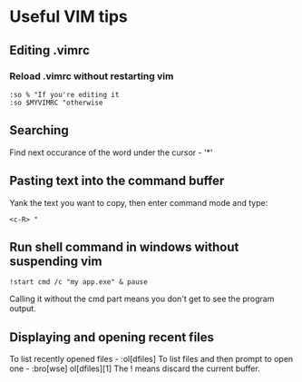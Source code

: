 # Useful VIM tips

## Editing .vimrc
### Reload .vimrc without restarting vim
```
:so % "If you're editing it
:so $MYVIMRC "otherwise
```
## Searching
Find next occurance of the word under the cursor - '*'

## Pasting text into the command buffer
Yank the text you want to copy, then enter command mode and type:
```
<c-R> "
```

## Run shell command in windows without suspending vim
```
!start cmd /c "my app.exe" & pause
```
Calling it without the cmd part means you don't get to see 
the program output.

## Displaying and opening recent files
To list recently opened files - :ol[dfiles]
To list files and then prompt to open one - :bro[wse] ol[dfiles][1]
    The ! means discard the current buffer.
